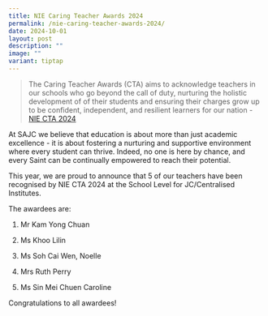 ```yaml
---
title: NIE Caring Teacher Awards 2024
permalink: /nie-caring-teacher-awards-2024/
date: 2024-10-01
layout: post
description: ""
image: ""
variant: tiptap
---
```

<p></p>
<blockquote>
<p>The Caring Teacher Awards (CTA) aims to acknowledge teachers in our schools
who go beyond the call of duty, nurturing the holistic development of of
their students and ensuring their charges grow up to be confident, independent,
and resilient learners for our nation - <a href="cta.nie.edu.sg" rel="noopener nofollow" target="_blank">NIE CTA 2024</a>
</p>
</blockquote>
<p>At SAJC we believe that education is about more than just academic excellence
- it is about fostering a nurturing and supportive environment where every
student can thrive. Indeed, no one is here by chance, and every Saint can
be continually empowered to reach their potential.</p>
<p></p>
<p>This year, we are proud to announce that 5 of our teachers have been recognised
by NIE CTA 2024 at the School Level for JC/Centralised Institutes.</p>
<p>The awardees are:</p>
<ol data-tight="true" class="tight">
<li>
<p>Mr Kam Yong Chuan</p>
</li>
<li>
<p>Ms Khoo Lilin</p>
</li>
<li>
<p>Ms Soh Cai Wen, Noelle</p>
</li>
<li>
<p>Mrs Ruth Perry</p>
</li>
<li>
<p>Ms Sin Mei Chuen Caroline</p>
</li>
</ol>
<p></p>
<p></p>
<p>Congratulations to all awardees!</p>
<p></p>
<p></p>
